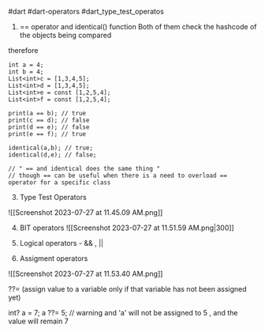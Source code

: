 #dart 
#dart-operators
#dart_type_test_operatos



1. == operator and identical() function
 Both of them check the hashcode of the objects being compared
 
 therefore 
 ```
 int a = 4;
 int b = 4;
 List<int>c = [1,3,4,5];
 List<int>d = [1,3,4,5];
 List<int>e = const [1,2,5,4];
 List<int>f = const [1,2,5,4];

 print(a == b); // true
 print(c == d); // false
 print(d == e); // false
 print(e == f); // true

 identical(a,b); // true;
 identical(d,e); // false;

 // " == and identical does the same thing "
 // though == can be useful when there is a need to overload == operator for a specific class

```


3. Type Test Operators

![[Screenshot 2023-07-27 at 11.45.09 AM.png]]


4. BIT operators
![[Screenshot 2023-07-27 at 11.51.59 AM.png|300]]

5. Logical operators - && , ||

6. Assigment operators

![[Screenshot 2023-07-27 at 11.53.40 AM.png]]

??=  (assign value to a variable only if that variable has not been assigned yet)

int? a = 7;
a ??= 5; // warning and 'a' will not be assigned to 5 , and the value will remain 7

